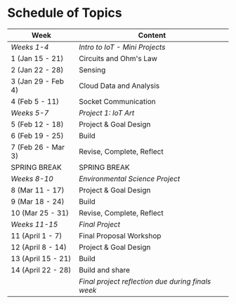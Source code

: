 # Schedule of Topics

| Week               | Content                                             |
| ------------------ | --------------------------------------------------- |
| *Weeks 1-4*      | *Intro to IoT - Mini Projects*                    |
| 1 (Jan 15 - 21)    | Circuits and Ohm's Law                              |
| 2 (Jan 22 - 28)    | Sensing                                             |
| 3 (Jan 29 - Feb 4) | Cloud Data and Analysis                             |
| 4 (Feb 5 - 11)     | Socket Communication                                |
| *Weeks 5-7*      | *Project 1: IoT Art*                              |
| 5 (Feb 12 - 18)    | Project & Goal Design                               |
| 6 (Feb 19 - 25)    | Build                                               |
| 7 (Feb 26 - Mar 3) | Revise, Complete, Reflect                           |
| SPRING BREAK       | SPRING BREAK                                        |
| *Weeks 8-10*     | *Environmental Science Project*                   |
| 8 (Mar 11 - 17)    | Project & Goal Design                               |
| 9 (Mar 18 - 24)    | Build                                               |
| 10 (Mar 25 - 31)   | Revise, Complete, Reflect                           |
| *Weeks 11-15*    | *Final Project*                                   |
| 11 (April 1 - 7)   | Final Proposal Workshop                             |
| 12 (April 8 - 14)  | Project & Goal Design                               |
| 13 (April 15 - 21) | Build                                               |
| 14 (April 22 - 28) | Build and share                                     |
|                    | *Final project reflection due during finals week* |
